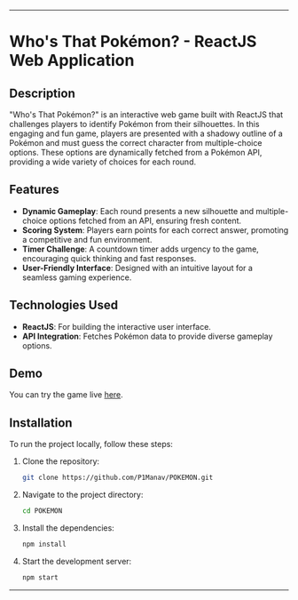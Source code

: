 
---

# Who's That Pokémon? - ReactJS Web Application

## Description

"Who's That Pokémon?" is an interactive web game built with ReactJS that challenges players to identify Pokémon from their silhouettes. In this engaging and fun game, players are presented with a shadowy outline of a Pokémon and must guess the correct character from multiple-choice options. These options are dynamically fetched from a Pokémon API, providing a wide variety of choices for each round.

## Features

- **Dynamic Gameplay**: Each round presents a new silhouette and multiple-choice options fetched from an API, ensuring fresh content.
- **Scoring System**: Players earn points for each correct answer, promoting a competitive and fun environment.
- **Timer Challenge**: A countdown timer adds urgency to the game, encouraging quick thinking and fast responses.
- **User-Friendly Interface**: Designed with an intuitive layout for a seamless gaming experience.

## Technologies Used

- **ReactJS**: For building the interactive user interface.
- **API Integration**: Fetches Pokémon data to provide diverse gameplay options.

## Demo

You can try the game live [here](https://whosthat-pokemon.vercel.app/).

## Installation

To run the project locally, follow these steps:

1. Clone the repository:
   ```bash
   git clone https://github.com/P1Manav/POKEMON.git
   ```

2. Navigate to the project directory:
   ```bash
   cd POKEMON
   ```

3. Install the dependencies:
   ```bash
   npm install
   ```

4. Start the development server:
   ```bash
   npm start
   ```



---

